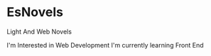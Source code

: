 # EsNovels
Light And Web Novels

I'm Interested in Web Development
I'm currently learning Front End
